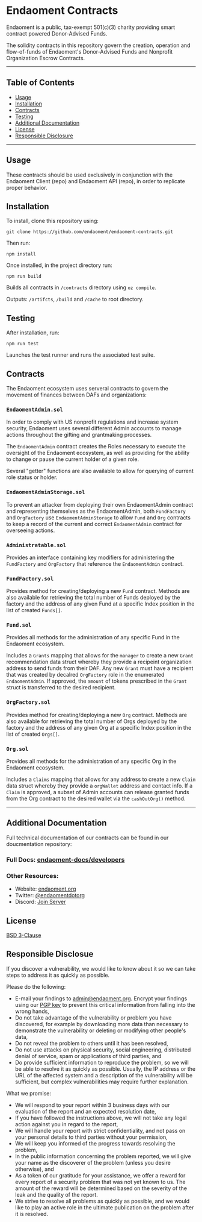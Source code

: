 # Endaoment Contracts
Endaoment is a public, tax-exempt 501(c)(3) charity providing smart contract powered Donor-Advised Funds. 

The solidity contracts in this repository govern the creation, operation and flow-of-funds of Endaoment's Donor-Advised Funds and Nonprofit Organization Escrow Contracts. 
- - - 
## Table of Contents
- [Usage](#usage)
- [Installation](#installation)
- [Contracts](#contracts)
- [Testing](#testing)
- [Additional Documentation](#additional-documentation)
- [License](#license)
- [Responsible Disclosure](#responsible-disclosure)
- - -

## Usage
These contracts should be used exclusively in conjunction with the Endaoment Client (repo) and Endaoment API (repo), in order to replicate proper behavior.  

## Installation
To install, clone this repository using: 

    git clone https://github.com/endaoment/endaoment-contracts.git

Then run: 

    npm install

Once installed, in the project directory run:

    npm run build   

Builds all contracts in `/contracts` directory using `oz compile`.<br/>

Outputs: `/artifcts`, `/build` and `/cache` to root directory.

## Testing
After installation, run: 

    npm run test

Launches the test runner and runs the associated test suite.

## Contracts
The Endaoment ecosystem uses serveral contracts to govern the movement of finances between DAFs and organizations:

### `EndaomentAdmin.sol`
In order to comply with US nonprofit regulations and increase system security, Endaoment uses several different Admin accounts to manage actions throughout the gifting and grantmaking processes. 

The `EndaomentAdmin` contract creates the Roles necessary to execute the oversight of the Endaoment ecosystem, as well as providing for the ability to change or pause the current holder of a given role.  

Several "getter" functions are also available to allow for querying of current role status or holder. 

### `EndaomentAdminStorage.sol`
To prevent an attacker from deploying their own EndaomentAdmin contract and representing themselves as the EndaomentAdmin, both `FundFactory` and `OrgFactory` use `EndaomentAdminStorage` to allow `Fund` and `Org` contracts to keep a record of the current and correct `EndaomentAdmin` contract for overseeing actions. 

### `Administratable.sol`
Provides an interface containing key modifiers for administering the `FundFactory` and `OrgFactory` that reference the `EndaomentAdmin` contract. 

### `FundFactory.sol`
Provides method for creating/deploying a new `Fund` contract. Methods are also available for retrieving the total number of Funds deployed by the factory and the address of any given Fund at a specific Index position in the list of created `Funds[]`. 

### `Fund.sol`
Provides all methods for the administration of any specific Fund in the Endaoment ecosystem.

Includes a `Grants` mapping that allows for the `manager` to create a new `Grant` recommendation data struct whereby they provide a recipeint organization address to send funds from their DAF. Any new `Grant` must have a recipient that was created by decalred `OrgFactory` role in the enumerated `EndaomentAdmin`. If approved, the `amount` of tokens prescribed in the `Grant` struct is transferred to the desired recipient.  

### `OrgFactory.sol`
Provides method for creating/deploying a new `Org` contract. Methods are also available for retrieving the total number of Orgs deployed by the factory and the address of any given Org at a specific Index position in the list of created `Orgs[]`. 

### `Org.sol`
Provides all methods for the administration of any specific Org in the Endaoment ecosystem. 

Includes a `Claims` mapping that allows for any address to create a new `Claim` data struct whereby they provide a `orgWallet` address and contact info. If a `Claim` is approved, a subset of Admin accounts can release granted funds from the Org contract to the desired wallet via the `cashOutOrg()` method.

- - -
## Additional Documentation
Full technical documentation of our contracts can be found in our doucmentation repository: 

### Full Docs: [endaoment-docs/developers](https://github.com/endaoment/endaoment-docs/tree/master/developers)

### Other Resources:
- Website: [endaoment.org](https://endaoment.org)
- Twitter: [@endaomentdotorg](https://twitter.com/endaomentdotorg)
- Discord: [Join Server](https://discord.gg/9xZCgca)

## License
[BSD 3-Clause](LICENSE)

## Responsible Disclosue
If you discover a vulnerability, we would like to know about it so we can take steps to address it as quickly as possible.

Please do the following:
 - E-mail your findings to [admin@endaoment.org](mailto:admin@endaoment.org). Encrypt your findings using our [PGP key](https://endaoment.org/pgp.asc) to prevent this critical information from falling into the wrong hands,
 - Do not take advantage of the vulnerability or problem you have discovered, for example by downloading more data than necessary to demonstrate the vulnerability or deleting or modifying other people's data,
 - Do not reveal the problem to others until it has been resolved,
 - Do not use attacks on physical security, social engineering, distributed denial of service, spam or applications of third parties, and
 - Do provide sufficient information to reproduce the problem, so we will be able to resolve it as quickly as possible. Usually, the IP address or the URL of the affected system and a description of the vulnerability will be sufficient, but complex vulnerabilities may require further explanation.

What we promise:
 - We will respond to your report within 3 business days with our evaluation of the report and an expected resolution date,
 - If you have followed the instructions above, we will not take any legal action against you in regard to the report,
 - We will handle your report with strict confidentiality, and not pass on your personal details to third parties without your permission,
 - We will keep you informed of the progress towards resolving the problem,
 - In the public information concerning the problem reported, we will give your name as the discoverer of the problem (unless you desire otherwise), and
 - As a token of our gratitude for your assistance, we offer a reward for every report of a security problem that was not yet known to us. The amount of the reward will be determined based on the severity of the leak and the quality of the report. 
 - We strive to resolve all problems as quickly as possible, and we would like to play an active role in the ultimate publication on the problem after it is resolved.